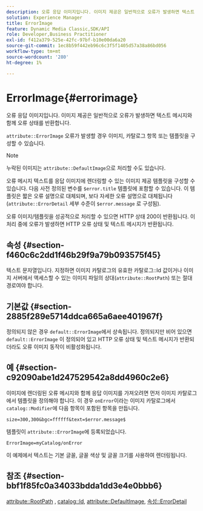 ```yaml
---
description: 오류 응답 이미지입니다. 이미지 제공은 일반적으로 오류가 발생하면 텍스트 메시지와 함께 오류 상태를 반환합니다.
solution: Experience Manager
title: ErrorImage
feature: Dynamic Media Classic,SDK/API
role: Developer,Business Practitioner
exl-id: f412a379-525e-42fc-97bf-b10e00da6a20
source-git-commit: 1ec8b59f442eb96c6c3f5f1405d57a38a86bd056
workflow-type: tm+mt
source-wordcount: '280'
ht-degree: 1%

---
```


# ErrorImage{#errorimage}

오류 응답 이미지입니다. 이미지 제공은 일반적으로 오류가 발생하면 텍스트 메시지와 함께 오류 상태를 반환합니다.

`attribute::ErrorImage` 오류가 발생할 경우 이미지, 카탈로그 항목 또는 템플릿을 구성할 수 있습니다.

>[!NOTE]
>
>누락된 이미지는 `attribute::DefaultImage`으로 처리할 수도 있습니다.

오류 메시지 텍스트를 응답 이미지에 렌더링할 수 있는 이미지 제공 템플릿을 구성할 수 있습니다. 다음 사전 정의된 변수를 `$error.title` 템플릿에 포함할 수 있습니다. 이 템플릿은 짧은 오류 설명으로 대체되며, 보다 자세한 오류 설명으로 대체됩니다(`attribute::ErrorDetail` 세부 수준이 `$error.message` 로 구성됨).

오류 이미지/템플릿을 성공적으로 처리할 수 있으면 HTTP 상태 200이 반환됩니다. 이 처리 중에 오류가 발생하면 HTTP 오류 상태 및 텍스트 메시지가 반환됩니다.

## 속성 {#section-f460c6c2dd1f46b29f9a79b093575f45}

텍스트 문자열입니다. 지정하면 이미지 카탈로그의 유효한 카탈로그::Id 값이거나 이미지 서버에서 액세스할 수 있는 이미지 파일의 상대(`attribute::RootPath`) 또는 절대 경로여야 합니다.

## 기본값 {#section-2885f289e5714ddca665a6aee401967f}

정의되지 않은 경우 `default::ErrorImage`에서 상속됩니다. 정의되지만 비어 있으면 `default::ErrorImage` 이 정의되어 있고 HTTP 오류 상태 및 텍스트 메시지가 반환되더라도 오류 이미지 동작이 비활성화됩니다.

## 예 {#section-c92090abe1d247529542a8dd4960c2e6}

이미지에 렌더링된 오류 메시지와 함께 응답 이미지를 가져오려면 먼저 이미지 카탈로그에서 템플릿을 정의해야 합니다. 이 경우 `onError`이라는 이미지 카탈로그에서 `catalog::Modifier`에 다음 항목이 포함된 항목을 만듭니다.

`size=300,300&bgc=ffffff&text=$error.message$`

템플릿이 `attribute::ErrorImage`에 등록되었습니다.

`ErrorImage=myCatalog/onError`

이 예제에서 텍스트는 기본 글꼴, 글꼴 색상 및 글꼴 크기를 사용하여 렌더링됩니다.

## 참조 {#section-bbf1f85fc0a34033bdda1dd3e4e0bbb6}

[attribute::RootPath](../../../../../is-api/image-catalog/image-serving-api-ref/c-image-catalog-reference/c-attributes-reference/r-rootpath.md#reference-17d57e5967be403b8408fa7214017494) ,  [catalog::Id](/help/aem-is-ir-api/is-api/image-catalog/image-serving-api-ref/c-image-catalog-reference/c-image-svg-data-reference/c-image-data-reference/r-id-cat.md),  [attribute::DefaultImage](../../../../../is-api/image-catalog/image-serving-api-ref/c-image-catalog-reference/c-attributes-reference/r-is-cat-defaultimage.md#reference-8e9900e129f54ed68462a3c2fc3bc433),  [속성::ErrorDetail](../../../../../is-api/image-catalog/image-serving-api-ref/c-image-catalog-reference/c-attributes-reference/r-errordetail.md#reference-4987c8cddcba4c88960170e49cafc561)
